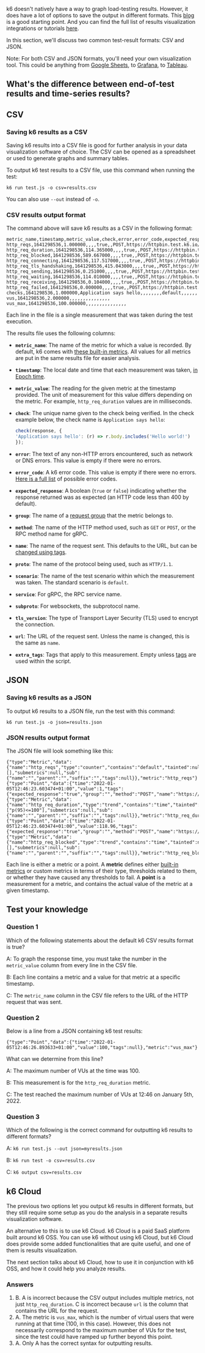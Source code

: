 k6 doesn't natively have a way to graph load-testing results. However, it does have a lot of options to save the output in different formats. This [blog](https://k6.io/blog/ways-to-visualize-k6-results/) is a good starting point. And you can find the full list of results visualization integrations or tutorials [here](https://k6.io/docs/integrations/#result-store-and-visualization).

In this section, we'll discuss two common test-result formats: CSV and JSON.

Note: For both CSV and JSON formats, you'll need your own visualization tool. This could be anything from [Google Sheets](https://sheets.google.com), to [Grafana](https://grafana.com), to [Tableau](https://tableau.com).

## What's the difference between end-of-test results and time-series results?

## CSV

### Saving k6 results as a CSV

Saving k6 results into a CSV file is good for further analysis in your data visualization software of choice. The CSV can be opened as a spreadsheet or used to generate graphs and summary tables.

To output k6 test results to a CSV file, use this command when running the test:

```plain
k6 run test.js -o csv=results.csv
```

You can also use `--out` instead of `-o`.

### CSV results output format

The command above will save k6 results as a CSV in the following format:

```csv
metric_name,timestamp,metric_value,check,error,error_code,expected_response,group,method,name,proto,scenario,service,status,subproto,tls_version,url,extra_tags
http_reqs,1641298536,1.000000,,,,true,,POST,https://httpbin.test.k6.io/post,HTTP/1.1,default,,200,,tls1.2,https://httpbin.test.k6.io/post,
http_req_duration,1641298536,114.365000,,,,true,,POST,https://httpbin.test.k6.io/post,HTTP/1.1,default,,200,,tls1.2,https://httpbin.test.k6.io/post,
http_req_blocked,1641298536,589.667000,,,,true,,POST,https://httpbin.test.k6.io/post,HTTP/1.1,default,,200,,tls1.2,https://httpbin.test.k6.io/post,
http_req_connecting,1641298536,117.517000,,,,true,,POST,https://httpbin.test.k6.io/post,HTTP/1.1,default,,200,,tls1.2,https://httpbin.test.k6.io/post,
http_req_tls_handshaking,1641298536,415.043000,,,,true,,POST,https://httpbin.test.k6.io/post,HTTP/1.1,default,,200,,tls1.2,https://httpbin.test.k6.io/post,
http_req_sending,1641298536,0.251000,,,,true,,POST,https://httpbin.test.k6.io/post,HTTP/1.1,default,,200,,tls1.2,https://httpbin.test.k6.io/post,
http_req_waiting,1641298536,114.010000,,,,true,,POST,https://httpbin.test.k6.io/post,HTTP/1.1,default,,200,,tls1.2,https://httpbin.test.k6.io/post,
http_req_receiving,1641298536,0.104000,,,,true,,POST,https://httpbin.test.k6.io/post,HTTP/1.1,default,,200,,tls1.2,https://httpbin.test.k6.io/post,
http_req_failed,1641298536,0.000000,,,,true,,POST,https://httpbin.test.k6.io/post,HTTP/1.1,default,,200,,tls1.2,https://httpbin.test.k6.io/post,
checks,1641298536,1.000000,Application says hello,,,,,,,,default,,,,,,
vus,1641298536,2.000000,,,,,,,,,,,,,,,
vus_max,1641298536,100.000000,,,,,,,,,,,,,,,
```

Each line in the file is a single measurement that was taken during the test execution.

The results file uses the following columns:

- **`metric_name`**: The name of the metric for which a value is recorded. By default, k6 comes with [these built-in metrics](https://k6.io/docs/using-k6/metrics/#built-in-metrics). All values for all metrics are put in the same results file for easier analysis.
- **`timestamp`**: The local date and time that each measurement was taken, [in Epoch time](https://www.epochconverter.com/).
- **`metric_value`**: The reading for the given metric at the timestamp provided. The unit of measurement for this value differs depending on the metric. For example, `http_req_duration` values are in milliseconds.
- **`check`**: The unique name given to the check being verified. In the check example below, the check name is `Application says hello`:

  ```js
  check(response, {
  'Application says hello': (r) => r.body.includes('Hello world!')
  });
  ```
      
- **`error`**: The text of any non-HTTP errors encountered, such as network or DNS errors. This value is empty if there were no errors.
- **`error_code`**: A k6 error code. This value is empty if there were no errors. [Here is a full list](https://k6.io/docs/javascript-api/error-codes) of possible error codes.
- **`expected_response`**: A boolean (`true` or `false`) indicating whether the response returned was as expected (an HTTP code less than 400 by default).
- **`group`**: The name of a [request group](https://k6.io/docs/using-k6/tags-and-groups/#groups) that the metric belongs to.
- **`method`**: The name of the HTTP method used, such as `GET` or `POST`, or the RPC method name for gRPC.
- **`name`**: The name of the request sent. This defaults to the URL, but can be [changed using tags](https://k6.io/docs/using-k6/http-requests#url-grouping).
- **`proto`**: The name of the protocol being used, such as `HTTP/1.1`.
- **`scenario`**: The name of the test scenario within which the measurement was taken. The standard scenario is `default`.
- **`service`**: For gRPC, the RPC service name.
- **`subproto`**: For websockets, the subprotocol name.
- **`tls_version`**: The type of Transport Layer Security (TLS) used to encrypt the connection.
- **`url`**: The URL of the request sent. Unless the name is changed, this is the same as `name`.
- **`extra_tags`**: Tags that apply to this measurement. Empty unless [tags](https://k6.io/docs/using-k6/tags-and-groups/) are used within the script.

## JSON

### Saving k6 results as a JSON

To output k6 results to a JSON file, run the test with this command:

```plain
k6 run test.js -o json=results.json
```

### JSON results output format

The JSON file will look something like this:

```plain
{"type":"Metric","data":{"name":"http_reqs","type":"counter","contains":"default","tainted":null,"thresholds":[],"submetrics":null,"sub":{"name":"","parent":"","suffix":"","tags":null}},"metric":"http_reqs"}
{"type":"Point","data":{"time":"2022-01-05T12:46:23.603474+01:00","value":1,"tags":{"expected_response":"true","group":"","method":"POST","name":"https://httpbin.test.k6.io/post","proto":"HTTP/1.1","scenario":"default","status":"200","tls_version":"tls1.2","url":"https://httpbin.test.k6.io/post"}},"metric":"http_reqs"}
{"type":"Metric","data":{"name":"http_req_duration","type":"trend","contains":"time","tainted":null,"thresholds":["p(95)<=100"],"submetrics":null,"sub":{"name":"","parent":"","suffix":"","tags":null}},"metric":"http_req_duration"}
{"type":"Point","data":{"time":"2022-01-05T12:46:23.603474+01:00","value":118.96,"tags":{"expected_response":"true","group":"","method":"POST","name":"https://httpbin.test.k6.io/post","proto":"HTTP/1.1","scenario":"default","status":"200","tls_version":"tls1.2","url":"https://httpbin.test.k6.io/post"}},"metric":"http_req_duration"}
{"type":"Metric","data":{"name":"http_req_blocked","type":"trend","contains":"time","tainted":null,"thresholds":[],"submetrics":null,"sub":{"name":"","parent":"","suffix":"","tags":null}},"metric":"http_req_blocked"}
```

Each line is either a metric or a point. A **metric** defines either [built-in metrics](https://k6.io/docs/using-k6/metrics/#built-in-metrics) or custom metrics in terms of their type, thresholds related to them, or whether they have caused any thresholds to fail. A **point** is a measurement for a metric, and contains the actual value of the metric at a given timestamp.

## Test your knowledge

### Question 1

Which of the following statements about the default k6 CSV results format is true?

A: To graph the response time, you must take the number in the `metric_value` column from every line in the CSV file.

B: Each line contains a metric and a value for that metric at a specific timestamp.

C: The `metric_name` column in the CSV file refers to the URL of the HTTP request that was sent.

### Question 2

Below is a line from a JSON containing k6 test results:

```plain
{"type":"Point","data":{"time":"2022-01-05T12:46:26.893633+01:00","value":100,"tags":null},"metric":"vus_max"}
```

What can we determine from this line?

A: The maximum number of VUs at the time was 100.

B: This measurement is for the `http_req_duration` metric.

C: The test reached the maximum number of VUs at 12:46 on January 5th, 2022.

### Question 3

Which of the following is the correct command for outputting k6 results to different formats? 

A: `k6 run test.js --out json=myresults.json`

B: `k6 run test -o csv=results.csv`

C: `k6 output csv=results.csv`

## k6 Cloud

The previous two options let you output k6 results in different formats, but they still require some setup as you do the analysis in a separate results visualization software.

An alternative to this is to use k6 Cloud. k6 Cloud is a paid SaaS platform built around k6 OSS. You can use k6 without using k6 Cloud, but k6 Cloud does provide some added functionalities that are quite useful, and one of them is results visualization.

The next section talks about k6 Cloud, how to use it in conjunction with k6 OSS, and how it could help you analyze results.

### Answers

1. B. A is incorrect because the CSV output includes multiple metrics, not just `http_req_duration`. C is incorrect because `url` is the column that contains the URL for the request.
2. A. The metric is `vus_max`, which is the number of virtual users that were running at that time (100, in this case). However, this does not necessarily correspond to the maximum number of VUs for the test, since the test could have ramped up further beyond this point.
3. A. Only A has the correct syntax for outputting results.
